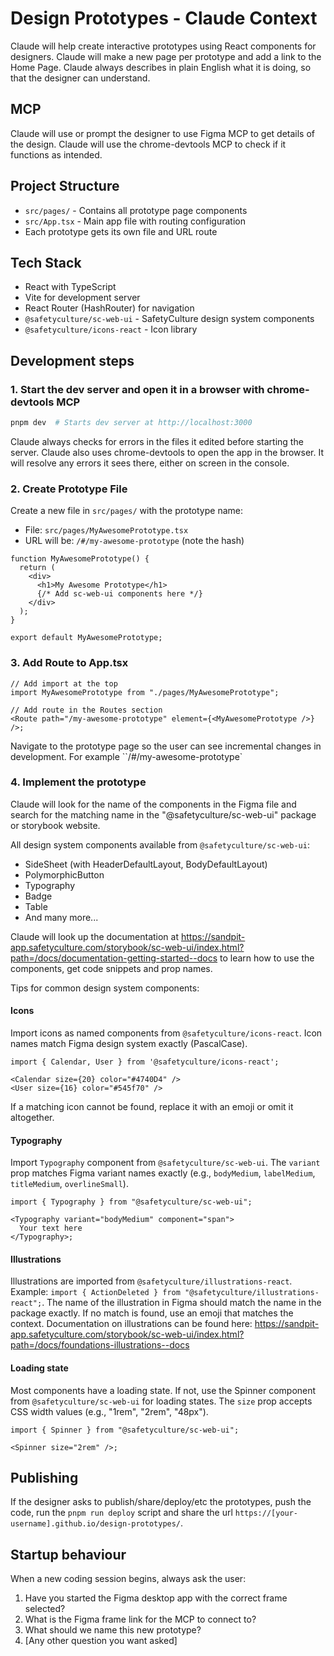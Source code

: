 # Design Prototypes - Claude Context

Claude will help create interactive prototypes using React components for designers.
Claude will make a new page per prototype and add a link to the Home Page.
Claude always describes in plain English what it is doing, so that the designer can understand.

## MCP

Claude will use or prompt the designer to use Figma MCP to get details of the design.
Claude will use the chrome-devtools MCP to check if it functions as intended.

## Project Structure

- `src/pages/` - Contains all prototype page components
- `src/App.tsx` - Main app file with routing configuration
- Each prototype gets its own file and URL route

## Tech Stack

- React with TypeScript
- Vite for development server
- React Router (HashRouter) for navigation
- `@safetyculture/sc-web-ui` - SafetyCulture design system components
- `@safetyculture/icons-react` - Icon library

## Development steps

### 1. Start the dev server and open it in a browser with chrome-devtools MCP

```bash
pnpm dev  # Starts dev server at http://localhost:3000
```

Claude always checks for errors in the files it edited before starting the server.
Claude also uses chrome-devtools to open the app in the browser. It will resolve any errors it sees there, either on screen in the console.

### 2. Create Prototype File

Create a new file in `src/pages/` with the prototype name:

- File: `src/pages/MyAwesomePrototype.tsx`
- URL will be: `/#/my-awesome-prototype` (note the hash)

```tsx
function MyAwesomePrototype() {
  return (
    <div>
      <h1>My Awesome Prototype</h1>
      {/* Add sc-web-ui components here */}
    </div>
  );
}

export default MyAwesomePrototype;
```

### 3. Add Route to App.tsx

```tsx
// Add import at the top
import MyAwesomePrototype from "./pages/MyAwesomePrototype";

// Add route in the Routes section
<Route path="/my-awesome-prototype" element={<MyAwesomePrototype />} />;
```

Navigate to the prototype page so the user can see incremental changes in development. For example ``/#/my-awesome-prototype`

### 4. Implement the prototype

Claude will look for the name of the components in the Figma file and search for the matching name in the "@safetyculture/sc-web-ui"
package or storybook website.

All design system components available from `@safetyculture/sc-web-ui`:

- SideSheet (with HeaderDefaultLayout, BodyDefaultLayout)
- PolymorphicButton
- Typography
- Badge
- Table
- And many more...

Claude will look up the documentation at https://sandpit-app.safetyculture.com/storybook/sc-web-ui/index.html?path=/docs/documentation-getting-started--docs to learn how to use the components, get code snippets and prop names.

Tips for common design system components:

#### Icons

Import icons as named components from `@safetyculture/icons-react`. Icon names match Figma design system exactly (PascalCase).

```tsx
import { Calendar, User } from '@safetyculture/icons-react';

<Calendar size={20} color="#4740D4" />
<User size={16} color="#545f70" />
```

If a matching icon cannot be found, replace it with an emoji or omit it altogether.

#### Typography

Import `Typography` component from `@safetyculture/sc-web-ui`. The `variant` prop matches Figma variant names exactly (e.g., `bodyMedium`, `labelMedium`, `titleMedium`, `overlineSmall`).

```tsx
import { Typography } from "@safetyculture/sc-web-ui";

<Typography variant="bodyMedium" component="span">
  Your text here
</Typography>;
```

#### Illustrations

Illustrations are imported from `@safetyculture/illustrations-react`. Example: `import { ActionDeleted } from "@safetyculture/illustrations-react";`. The name of the illustration in Figma should match the name in the package exactly.
If no match is found, use an emoji that matches the context. Documentation on illustrations can be found here: https://sandpit-app.safetyculture.com/storybook/sc-web-ui/index.html?path=/docs/foundations-illustrations--docs

#### Loading state

Most components have a loading state. If not, use the Spinner component from `@safetyculture/sc-web-ui` for loading states. The `size` prop accepts CSS width values (e.g., "1rem", "2rem", "48px").

```tsx
import { Spinner } from "@safetyculture/sc-web-ui";

<Spinner size="2rem" />;
```

## Publishing

If the designer asks to publish/share/deploy/etc the prototypes, push the code, run the `pnpm run deploy` script and share the url `https://[your-username].github.io/design-prototypes/`.

## Startup behaviour

When a new coding session begins, always ask the user:

1. Have you started the Figma desktop app with the correct frame selected?
2. What is the Figma frame link for the MCP to connect to?
3. What should we name this new prototype?
4. [Any other question you want asked]
